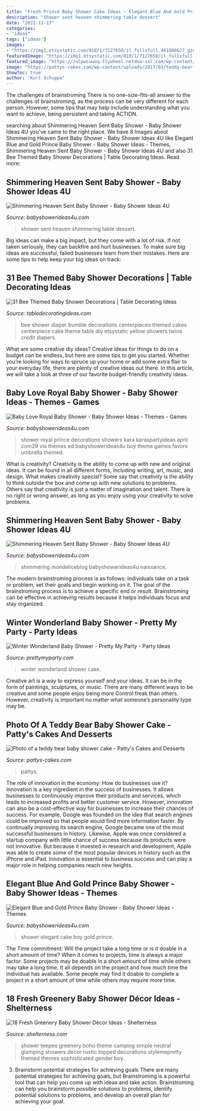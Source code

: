 ```yaml
---
title: "Fresh Prince Baby Shower Cake Ideas ~ Elegant Blue And Gold Prince Baby Shower"
description: "Shower sent heaven shimmering table dessert"
date: "2022-11-17"
categories:
- "ideas"
tags: ["ideas"]
images:
- "https://img1.etsystatic.com/010/1/7127658/il_fullxfull.461886627_gzqz.jpg"
featuredImage: "https://img1.etsystatic.com/010/1/7127658/il_fullxfull.461886627_gzqz.jpg"
featured_image: "https://zolpwsuwoq-flywheel.netdna-ssl.com/wp-content/uploads/2020/02/Winter-Wonderland-Baby-Shower-Cake.jpg"
image: "https://pattys-cakes.com/wp-content/uploads/2017/03/teddy-bear-baby-shower-cake-960x684.jpg"
ShowToc: true
author: "Kurt Schuppe"
---
```



The challenges of brainstroming
There is no one-size-fits-all answer to the challenges of brainstroming, as the process can be very different for each person. However, some tips that may help include understanding what you want to achieve, being persistent and taking ACTION.

	

		
searching about Shimmering Heaven Sent Baby Shower - Baby Shower Ideas 4U you've came to the right place. We have 8 Images about Shimmering Heaven Sent Baby Shower - Baby Shower Ideas 4U like Elegant Blue and Gold Prince Baby Shower - Baby Shower Ideas - Themes, Shimmering Heaven Sent Baby Shower - Baby Shower Ideas 4U and also 31 Bee Themed Baby Shower Decorations | Table Decorating Ideas. Read more:
		
    
## Shimmering Heaven Sent Baby Shower - Baby Shower Ideas 4U

<img loading=lazy src="https://babyshowerideas4u.com/wp-content/uploads/2016/08/Shimmering-Heaven-Sent-Baby-Shower-Dessert-Table.jpg" onerror="this.onerror=null;this.src='https://tse3.mm.bing.net/th?id=OIP.6DRFHtIREw2QgjqPSknwcgHaJ3&amp;pid=15.1';" alt="Shimmering Heaven Sent Baby Shower - Baby Shower Ideas 4U">

_Source: babyshowerideas4u.com_

>shower sent heaven shimmering table dessert. 

	

Big ideas can make a big impact, but they come with a lot of risk. If not taken seriously, they can backfire and hurt businesses. To make sure big ideas are successful, failed businesses learn from their mistakes. Here are some tips to help keep your big ideas on track:

    
## 31 Bee Themed Baby Shower Decorations | Table Decorating Ideas

<img loading=lazy src="https://img1.etsystatic.com/010/1/7127658/il_fullxfull.461886627_gzqz.jpg" onerror="this.onerror=null;this.src='https://tse4.mm.bing.net/th?id=OIP.o1gzPiA0g4LM_97VYdmjfgHaJ4&amp;pid=15.1';" alt="31 Bee Themed Baby Shower Decorations | Table Decorating Ideas">

_Source: tabledecoratingideas.com_

>bee shower diaper bumble decorations centerpieces themed cakes centerpiece cake theme table diy etsystatic yellow showers twins credit diapers. 

	

What are some creative diy ideas?
Creative ideas for things to do on a budget can be endless, but here are some tips to get you started. Whether you’re looking for ways to spruce up your home or add some extra flair to your everyday life, there are plenty of creative ideas out there. In this article, we will take a look at three of our favorite budget-friendly creativity ideas.

    
## Baby Love Royal Baby Shower - Baby Shower Ideas - Themes - Games

<img loading=lazy src="http://www.babyshowerideas4u.com/wp-content/uploads/2015/10/Royal-Prince-Baby-Shower-co-ed-baby-shower.jpeg" onerror="this.onerror=null;this.src='https://tse4.mm.bing.net/th?id=OIP.Uvm8Lg7_adAYSRQm91WYwQHaLH&amp;pid=15.1';" alt="Baby Love Royal Baby Shower - Baby Shower Ideas - Themes - Games">

_Source: babyshowerideas4u.com_

>shower royal prince decorations showers kara karaspartyideas april com29 via themes ed babyshowerideas4u boy theme games favors umbrella themed. 

	

What is creativity?
Creativity is the ability to come up with new and original ideas. It can be found in all different forms, including writing, art, music, and design. What makes creativity special? Some say that creativity is the ability to think outside the box and come up with new solutions to problems. Others say that creativity is just a matter of imagination and talent. There is no right or wrong answer, as long as you enjoy using your creativity to solve problems.

    
## Shimmering Heaven Sent Baby Shower - Baby Shower Ideas 4U

<img loading=lazy src="https://babyshowerideas4u.com/wp-content/uploads/2016/08/Shimmering-Heaven-Sent-Baby-Shower-Treat-Table.jpg" onerror="this.onerror=null;this.src='https://tse3.mm.bing.net/th?id=OIP.X05TTmRLN-ju9UM65fgZuQHaKX&amp;pid=15.1';" alt="Shimmering Heaven Sent Baby Shower - Baby Shower Ideas 4U">

_Source: babyshowerideas4u.com_

>shimmering mondeliceblog babyshowerideas4u naissance. 

	

The modern brainstroming process is as follows: individuals take on a task or problem, set their goals and begin working on it. The goal of the brainstroming process is to achieve a specific end or result. Brainstroming can be effective in achieving results because it helps individuals focus and stay organized.

    
## Winter Wonderland Baby Shower - Pretty My Party - Party Ideas

<img loading=lazy src="https://zolpwsuwoq-flywheel.netdna-ssl.com/wp-content/uploads/2020/02/Winter-Wonderland-Baby-Shower-Cake.jpg" onerror="this.onerror=null;this.src='https://tse3.mm.bing.net/th?id=OIP.rq6z7L5wHhAQ2DbGmJGtJQHaLH&amp;pid=15.1';" alt="Winter Wonderland Baby Shower - Pretty My Party - Party Ideas">

_Source: prettymyparty.com_

>winter wonderland shower cake. 

	

Creative art is a way to express yourself and your ideas. It can be in the form of paintings, sculptures, or music. There are many different ways to be creative and some people enjoy being more Control freak than others. However, creativity is important no matter what someone’s personality type may be.

    
## Photo Of A Teddy Bear Baby Shower Cake - Patty&#039;s Cakes And Desserts

<img loading=lazy src="https://pattys-cakes.com/wp-content/uploads/2017/03/teddy-bear-baby-shower-cake-960x684.jpg" onerror="this.onerror=null;this.src='https://tse2.mm.bing.net/th?id=OIP.JCqfa2ocEmfuPFWKhDZbUgHaFR&amp;pid=15.1';" alt="Photo of a teddy bear baby shower cake - Patty&#039;s Cakes and Desserts">

_Source: pattys-cakes.com_

>pattys. 

	

The role of innovation in the economy: How do businesses use it?
Innovation is a key ingredient in the success of businesses. It allows businesses to continuously improve their products and services, which leads to increased profits and better customer service. However, innovation can also be a cost-effective way for businesses to increase their chances of success. For example, Google was founded on the idea that search engines could be improved so that people would find more information faster. By continually improving its search engine, Google became one of the most successful businesses in history. Likewise, Apple was once considered a startup company with little chance of success because its products were not innovative. But because it invested in research and development, Apple was able to create some of the most popular devices in history such as the iPhone and iPad. Innovation is essential to business success and can play a major role in helping companies reach new heights.

    
## Elegant Blue And Gold Prince Baby Shower - Baby Shower Ideas - Themes

<img loading=lazy src="https://babyshowerideas4u.com/wp-content/uploads/2018/03/elegant-boy-baby-shower-cake-with-baby-carriage.jpg" onerror="this.onerror=null;this.src='https://tse3.mm.bing.net/th?id=OIP.EIZEK1oZnnIr8HEXMMVJMwHaLH&amp;pid=15.1';" alt="Elegant Blue and Gold Prince Baby Shower - Baby Shower Ideas - Themes">

_Source: babyshowerideas4u.com_

>shower elegant cake boy gold prince. 

	

The Time commitment: Will the project take a long time or is it doable in a short amount of time?
When it comes to projects, time is always a major factor. Some projects may be doable in a short amount of time while others may take a long time. It all depends on the project and how much time the individual has available. Some people may find it doable to complete a project in a short amount of time while others may require more time.

    
## 18 Fresh Greenery Baby Shower Décor Ideas - Shelterness

<img loading=lazy src="http://i.shelterness.com/2017/05/13-a-teepee-topped-with-greenery-for-a-boho-shower.jpg" onerror="this.onerror=null;this.src='https://tse3.mm.bing.net/th?id=OIP.z596Rj13_zAqWcpqj7CfCwHaLH&amp;pid=15.1';" alt="18 Fresh Greenery Baby Shower Décor Ideas - Shelterness">

_Source: shelterness.com_

>shower teepee greenery boho theme camping simple neutral glamping showers decor rustic topped decorations stylemepretty themed themes sophisticated gender boy. 

	

3. Brainstorm potential strategies for achieving goals
There are many potential strategies for achieving goals, but Brainstroming is a powerful tool that can help you come up with ideas and take action. Brainstroming can help you brainstorm possible solutions to problems, identify potential solutions to problems, and develop an overall plan for achieving your goal.

